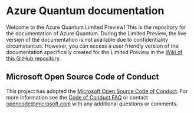 # Azure Quantum documentation

Welcome to the Azure Quantum Limited Preview! This is the repository for the documentation of Azure Quantum. During the Limited Preview, the live version of the documentation is not available due to confidentiality circumstances. However, you can access a user friendly version of the documentation specifically created for the Limited Preview in the [Wiki of this GitHub repository](https://github.com/MicrosoftDocs/quantum-docs-private/wiki).

## Microsoft Open Source Code of Conduct
This project has adopted the [Microsoft Open Source Code of Conduct](https://opensource.microsoft.com/codeofconduct/).
For more information see the [Code of Conduct FAQ](https://opensource.microsoft.com/codeofconduct/faq/) or contact [opencode@microsoft.com](mailto:opencode@microsoft.com) with any additional questions or comments.
